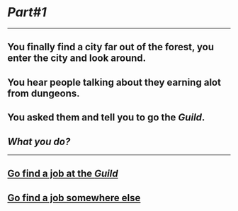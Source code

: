# *Part#1*

---

## You finally find a city far out of the forest, you enter the city and look around.
## You hear people talking about they earning alot from dungeons.
## You asked them and tell you to go the _Guild_.
## _What you do?_

---

## [Go find a job at the _Guild_](../endings/good/end4a.md)

## [Go find a job somewhere else](../endings/bad/end9a.md)